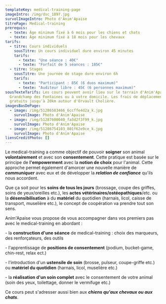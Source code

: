 ```yaml
---
templateKey: medical-training-page
imageIntro: /img/dsc_1897.jpg
survolImageIntro: Photo d'Anim'Apaise
titrePage: Medical-training
prerequis:
  - texte: Âge minimum fixé à 6 mois pour les chiens et chats
  - texte: Âge minimum fixé à 18 mois pour les chevaux
tarifs:
  - titre: Cours individuels
    sousTitre: Un cours individuel dure environ 45 minutes
    tarifs:
      - texte: "Une séance : 40€"
      - texte: "Forfait de 5 séances : 185€"
  - titre: Stages
    sousTitre: Une journée de stage dure environ 6h
    tarifs:
      - texte: "Participant : 85€ (6 duos maximum)"
      - texte: "Auditeur libre : 45€ (6 personnes maximum)"
sousTexteTarifs: Les cours peuvent avoir lieu sur le terrain d'Anim'Apaise sur
  Grandchamp des Fontaines ou à votre domicile. Les frais de déplacement sont
  gratuits jusqu'à 20km autour d'Orvault Cholière.
imagesBasDePage:
  - image: /img/51286583466_6ccffe4d2a_k.jpg
    survolImage: Photo d'Anim'Apaise
  - image: /img/51287600040_fa3d2f3f99_k.jpg
    survolImage: Photo d'Anim'Apaise
  - image: /img/51286754103_801f62e9ce_k.jpg
    survolImage: Photo d'Anim'Apaise
liensCreditPhoto: []
---
```

Le medical-training a comme objectif de pouvoir **soigner** son animal **volontairement** et avec son **consentement**. Cette pratique est basée sur le principe de **l'empowerment** avec la **notion de choix** pour l'animal. Cette approche permet également d'amorcer une nouvelle manière de ***communiquer*** avec eux et de développer la ***relation de confiance*** qu'ils nous accordent.

Que ça soit pour les **soins de tous les jours** (brossage, coupe des griffes, soins de yeux/oreilles etc.), les **actes vétérinaires/ostéopathiques**/etc. ou la **désensibilisation** à du **matériel** du quotidien (harnais, licol, caisse de transport, muselière etc.), le concept de coopération va prendre tout son sens.

Anim'Apaise vous propose de vous accompagner dans vos premiers pas avec le medical-training en abordant :

\- la **construction d'une séance** de medical-training : choix des marqueurs, des renforçateurs, des outils

\- l'apprentissage de **positions de consentement** (podium, bucket-game, chin-rest, relax ect.)

\- l'introduction d'un **ustensile de soin** (brosse, pulseur, coupe-griffe etc.) ou **matériel du quotidien** (harnais, licol, muselière etc.)

\- la **réalisation d'un soin complet** avec le consentement de votre animal (soin des yeux, toilettage, donner le vermifuge etc.)

Ce cours peut s'adresser aussi bien aux ***chiens qu'aux chevaux ou aux chats***.